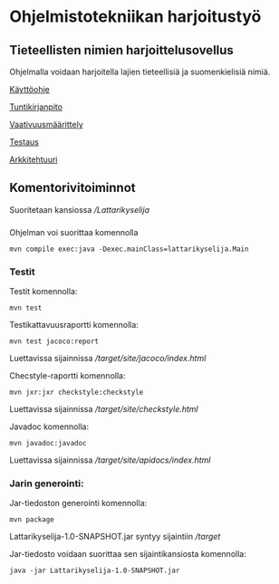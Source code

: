 # Ohjelmistotekniikan harjoitustyö

## Tieteellisten nimien harjoittelusovellus

Ohjelmalla voidaan harjoitella lajien tieteellisiä ja suomenkielisiä nimiä.

[Käyttöohje](https://github.com/Maunaator/ot-harjoitustyo/blob/master/dokumentaatio/kayttoohje.md)

[Tuntikirjanpito](https://github.com/Maunaator/ot-harjoitustyo/blob/master/dokumentaatio/tuntikirjanpito.md)

[Vaativuusmäärittely](https://github.com/Maunaator/ot-harjoitustyo/blob/master/dokumentaatio/vaatimusmaarittely.md)

[Testaus](https://github.com/Maunaator/ot-harjoitustyo/blob/master/dokumentaatio/testaus.md)

[Arkkitehtuuri](https://github.com/Maunaator/ot-harjoitustyo/blob/master/dokumentaatio/arkkitehtuuri.md)

## Komentorivitoiminnot

Suoritetaan kansiossa _/Lattarikyselija_

###
Ohjelman voi suorittaa komennolla
```
mvn compile exec:java -Dexec.mainClass=lattarikyselija.Main
```
### Testit

Testit komennolla:
```
mvn test
```
Testikattavuusraportti komennolla:
```
mvn test jacoco:report
```
Luettavissa sijainnissa _/target/site/jacoco/index.html_

Checstyle-raportti komennolla:
```
mvn jxr:jxr checkstyle:checkstyle
```
Luettavissa sijainnissa _/target/site/checkstyle.html_

Javadoc komennolla:
```
mvn javadoc:javadoc
```
Luettavissa sijainnissa _/target/site/apidocs/index.html_

### Jarin generointi:
Jar-tiedoston generointi komennolla:
```
mvn package
```
Lattarikyselija-1.0-SNAPSHOT.jar syntyy sijaintiin _/target_

Jar-tiedosto voidaan suorittaa sen sijaintikansiosta komennolla:
```
java -jar Lattarikyselija-1.0-SNAPSHOT.jar
```
